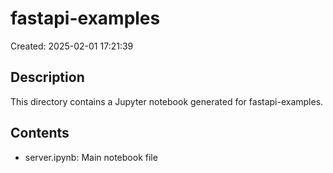 # fastapi-examples

Created: 2025-02-01 17:21:39

## Description
This directory contains a Jupyter notebook generated for fastapi-examples.

## Contents
- server.ipynb: Main notebook file
